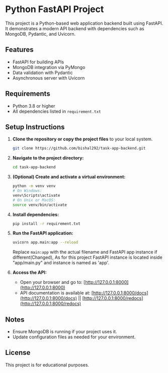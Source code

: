 # Python FastAPI Project

This project is a Python-based web application backend built using FastAPI. It demonstrates a modern API backend with dependencies such as MongoDB, Pydantic, and Uvicorn.

## Features

- FastAPI for building APIs
- MongoDB integration via PyMongo
- Data validation with Pydantic
- Asynchronous server with Uvicorn

## Requirements

- Python 3.8 or higher
- All dependencies listed in `requirement.txt`

## Setup Instructions

1. **Clone the repository or copy the project files** to your local system.
   ```sh
   git clone https://github.com/bishal292/task-app-backend.git
   ```

2. **Navigate to the project directory:**
   ```sh
   cd task-app-backend
   ```

3. **(Optional) Create and activate a virtual environment:**
   ```sh
   python -m venv venv
   # On Windows:
   venv\Scripts\activate
   # On Unix or MacOS:
   source venv/bin/activate
   ```

4. **Install dependencies:**
   ```sh
   pip install -r requirement.txt
   ```

5. **Run the FastAPI application:**
   ```sh
   uvicorn app.main:app --reload
   ```
   Replace `main:app` with the actual filename and FastAPI app instance if different(Changed), As for this project FastAPI instance is located inside "app/main.py" and instance is named as 'app'.

6. **Access the API:**
   - Open your browser and go to: [http://127.0.0.1:8000](http://127.0.0.1:8000)
   - API documentation is available at: [http://127.0.0.1:8000/docs](http://127.0.0.1:8000/docs)  ||  [http://127.0.0.1:8000/redocs](http://127.0.0.1:8000/redocs)

## Notes

- Ensure MongoDB is running if your project uses it.
- Update configuration files as needed for your environment.

## License

This project is for educational purposes.

